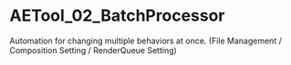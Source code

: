 # AETool_02_BatchProcessor
Automation for changing multiple behaviors at once. (File Management / Composition Setting / RenderQueue Setting)
